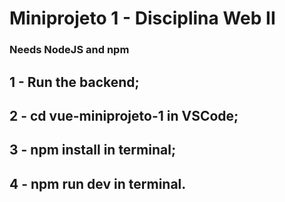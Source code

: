 # Miniprojeto 1 - Disciplina Web II

### Needs NodeJS and npm

## 1 - Run the backend;
## 2 - cd vue-miniprojeto-1 in VSCode;
## 3 - npm install in terminal;
## 4 - npm run dev in terminal.
